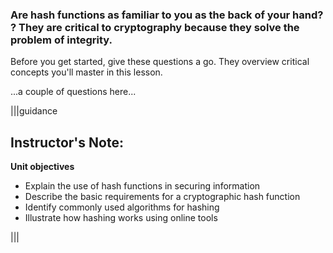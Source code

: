 ### Are hash functions as familiar to you as the back of your hand? ? They are critical to cryptography because they solve the problem of integrity. 

Before you get started, give these questions a go. They overview critical concepts you'll master in this lesson.

...a couple of questions here...

|||guidance
 ## Instructor's Note:
 **Unit objectives**
- Explain the use of hash functions in securing information 
 - Describe the basic requirements for a cryptographic hash function
- Identify commonly used algorithms for hashing 
- Illustrate how hashing works using online tools 


|||
